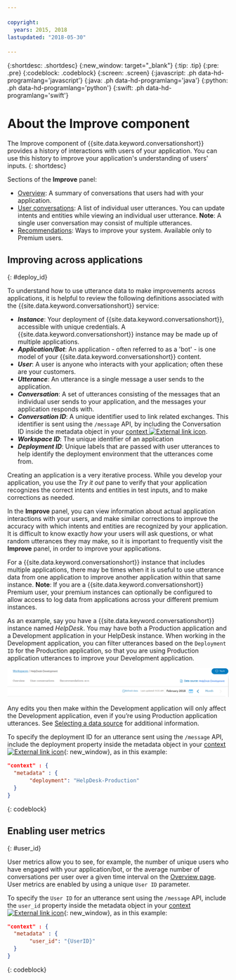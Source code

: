 ```yaml
---

copyright:
  years: 2015, 2018
lastupdated: "2018-05-30"

---
```


{:shortdesc: .shortdesc}
{:new_window: target="_blank"}
{:tip: .tip}
{:pre: .pre}
{:codeblock: .codeblock}
{:screen: .screen}
{:javascript: .ph data-hd-programlang='javascript'}
{:java: .ph data-hd-programlang='java'}
{:python: .ph data-hd-programlang='python'}
{:swift: .ph data-hd-programlang='swift'}

# About the Improve component

The Improve component of {{site.data.keyword.conversationshort}} provides a history of interactions with users of your application. You can use this history to improve your application's understanding of users' inputs.
{: shortdesc}

Sections of the **Improve** panel:

* [Overview](logs_oview.html): A summary of conversations that users had with your application.
* [User conversations](logs_convo.html): A list of individual user utterances. You can update intents and entities while viewing an individual user utterance. **Note**: A single user conversation may consist of multiple utterances.
* [Recommendations](logs_recommend.html): Ways to improve your system. Available only to Premium users.

## Improving across applications
{: #deploy_id}

To understand how to use utterance data to make improvements across applications, it is helpful to review the following definitions associated with the {{site.data.keyword.conversationshort}} service:

* ***Instance***: Your deployment of {{site.data.keyword.conversationshort}}, accessible with unique credentials. A {{site.data.keyword.conversationshort}} instance may be made up of multiple applications.
* ***Application/Bot***: An application - often referred to as a 'bot' - is one model of your {{site.data.keyword.conversationshort}} content.
* ***User***: A user is anyone who interacts with your application; often these are your customers.
* ***Utterance***: An utterance is a single message a user sends to the application.
* ***Conversation***: A set of utterances consisting of the messages that an individual user sends to your application, and the messages your application responds with.
* ***Conversation ID***: A unique identifier used to link related exchanges. This identifier is sent using the `/message` API, by including the Conversation ID inside the metadata object in your [context ![External link icon](../../icons/launch-glyph.svg "External link icon")](https://www.ibm.com/watson/developercloud/assistant/api/v1/curl.html?curl#message).
* ***Workspace ID***: The unique identifier of an application
* ***Deployment ID***: Unique labels that are passed with user utterances to help identify the deployment environment that the utterances come from.
<!-- * ***Customer ID***: A unique label that can identify a specific user of your application. -->

Creating an application is a very iterative process. While you develop your application, you use the *Try it out* pane to verify that your application recognizes the correct intents and entities in test inputs, and to make corrections as needed.

In the **Improve** panel, you can view information about actual application interactions with your users, and make similar corrections to improve the accuracy with which intents and entities are recognized by your application. It is difficult to know exactly *how* your users will ask questions, or what random utterances they may make, so it is important to frequently visit the **Improve** panel, in order to improve your applications.

For a {{site.data.keyword.conversationshort}} instance that includes multiple applications, there may be times when it is useful to use utterance data from one application to improve another application within that same instance. **Note**: If you are a {{site.data.keyword.conversationshort}} Premium user, your premium instances can optionally be configured to allow access to log data from applications across your different premium instances.

As an example, say you have a {{site.data.keyword.conversationshort}} instance named *HelpDesk*. You may have both a Production application and a Development application in your HelpDesk instance. When working in the Development application, you can filter utterances based on the `Deployment ID` for the Production application, so that you are using Production application utterances to improve your Development application.

![Data source link](images/data_source_1.png)

Any edits you then make within the Development application will only affect the Development application, even if you’re using Production application utterances. See [Selecting a data source](logs_convo.html#selecting-a-data-source) for additional information.

To specify the deployment ID for an utterance sent using the `/message` API, include the deployment property inside the metadata object in your [context ![External link icon](../../icons/launch-glyph.svg "External link icon")](https://www.ibm.com/watson/developercloud/assistant/api/v1/curl.html?curl#message){: new_window}, as in this example:

```json
"context" : {
  "metadata" : {
       "deployment": "HelpDesk-Production"
  }
}
```
{: codeblock}

## Enabling user metrics
{: #user_id}

User metrics allow you to see, for example, the number of unique users who have engaged with your application/bot, or the average number of conversations per user over a given time interval on the [Overview page](logs_oview.html). User metrics are enabled by using a unique `User ID` parameter.

To specify the `User ID` for an utterance sent using the `/message` API, include the `user_id` property inside the metadata object in your [context ![External link icon](../../icons/launch-glyph.svg "External link icon")](https://www.ibm.com/watson/developercloud/assistant/api/v1/curl.html?curl#message){: new_window}, as in this example:

```json
"context" : {
  "metadata" : {
       "user_id": "{UserID}"
  }
}
```
{: codeblock}

<!-- ### Querying data
Use the `/logs` API `filter` parameter to search an application log for specific user data. For example, to search for data specific to a `User ID` that matches `my_best_customer`, the query might be:

```
curl -X GET
 --user {username}:{password}
 --data 'https://gateway.watson.net/conversation/api/v1/workspaces/{workspaceID}/logs?version=2018-02-16&filter=(language::en,request.header.metadata.user_id::my_best_customer)'
```
{: codeblock}

See the [Filter query reference](filter-reference.html) for additional details. -->

<!-- ## Deleting utterance data from specific users
{: #customer_id}

There might come a time when you want to completely remove a set of utterances between a specific user and your {{site.data.keyword.conversationshort}} instance. For example, under the European Union General Data Protection Regulation (GDPR), individuals are entitled to have their personal information, which may be included in utterances, removed upon request. Those utterances will then no longer be available when you [select a data source](logs_convo.html#select-source) to improve understanding.

### Prerequisite
To delete utterances which may contain personal information for one or more individuals, you first need to associate an utterance with a unique `Customer ID` for each individual that may have personal information in the utterance. To specify the `Customer ID` for any utterance sent using the `/message` API, include the `X-Watson-Metadata: customer_id` property in your header. You can pass multiple `Customer ID` entries with semicolon separated `field=value` pairs, using `customer_id`, as in the following example:

```
curl -X POST
 --user {username}:{password}
 --header
   'Content-Type: application/json'
   'Accept: application/json'
   'X-Watson-Metadata: customer_id={first-customer-ID};customer_id={second-customer-ID}'
 --data '{"input":{"text":"hello"}}' 'https://gateway.watson.net/conversation/api/v1/workspaces/{workspaceID}/message?version=2017-05-26'
```
{: codeblock}

**Note**: The `customer_id` string cannot include the semicolon (`;`) or equal sign (`=`) characters.

**Note**: You are responsible for managing `Customer ID` parameters, and ensuring that each parameter is unique across your customers.

### Deleting data
To delete utterances with personal information for one or more individuals, you provide the `customer_id` semicolon separated `field=value` pairs to the `user_data` parameter.

**IMPORTANT**: Specifying a `customer_id` will delete *all* utterances with that `customer_id` across your entire {{site.data.keyword.conversationshort}} instance, not just within one application.

As an example, to delete user ABC's data and user XYZ's data from your {{site.data.keyword.conversationshort}} instance, send the following cURL command:

```
curl -X DELETE
 --user {username}:{password}
 --data 'https://gateway.watson.net/conversation/api/v1/user_data/customer_id=abc;customer_id=xyz?version=2017-05-26'
```
{: codeblock}

Each example returns an empty JSON object `{}`. -->
